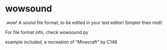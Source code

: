 # wowsound
.wow! A sound file format, to be edited in your text editor! Simpler then midi!

For file format info, check wowsound.py

example included, a recreation of "Minecraft" by C148

